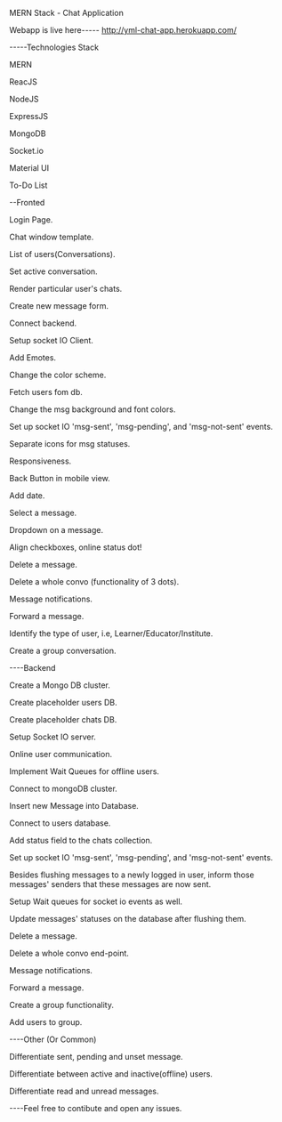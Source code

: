 MERN Stack - Chat Application

Webapp is live here----- http://yml-chat-app.herokuapp.com/

-----Technologies Stack

MERN

ReacJS

NodeJS

ExpressJS

MongoDB

Socket.io

Material UI

To-Do List

--Fronted

 Login Page.
 
 Chat window template.
 
 List of users(Conversations).
 
 Set active conversation.
 
 Render particular user's chats.
 
 Create new message form.
 
 Connect backend.
 
 Setup socket IO Client.
 
 Add Emotes.
 
 Change the color scheme.
 
 Fetch users fom db.
 
 Change the msg background and font colors.
 
 Set up socket IO 'msg-sent', 'msg-pending', and 'msg-not-sent' events.
 
 Separate icons for msg statuses.
 
 Responsiveness.
 
 Back Button in mobile view.
 
 Add date.
 
 Select a message.
 
 Dropdown on a message.
 
 Align checkboxes, online status dot!
 
 Delete a message.
 
 Delete a whole convo (functionality of 3 dots).
 
 Message notifications.
 
 Forward a message.
 
 Identify the type of user, i.e, Learner/Educator/Institute.
 
 Create a group conversation.
 
----Backend

 Create a Mongo DB cluster.
 
 Create placeholder users DB.
 
 Create placeholder chats DB.
 
 Setup Socket IO server.
 
 Online user communication.
 
 Implement Wait Queues for offline users.
 
 Connect to mongoDB cluster.
 
 Insert new Message into Database.
 
 Connect to users database.
 
 Add status field to the chats collection.
 
 Set up socket IO 'msg-sent', 'msg-pending', and 'msg-not-sent' events.
 
 Besides flushing messages to a newly logged in user, inform those messages' senders that these messages are now sent.
 
 Setup Wait queues for socket io events as well.
 
 Update messages' statuses on the database after flushing them.
 
 Delete a message.
 
 Delete a whole convo end-point.
 
 Message notifications.
 
 Forward a message.
 
 Create a group functionality.
 
 Add users to group.
 
----Other (Or Common)

 Differentiate sent, pending and unset message.
 
 Differentiate between active and inactive(offline) users.
 
 Differentiate read and unread messages.
 
----Feel free to contibute and open any issues.
